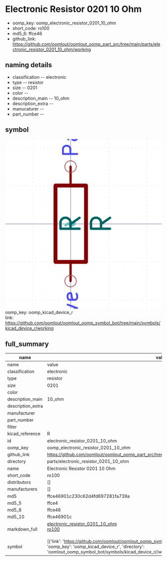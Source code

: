 # Electronic Resistor 0201 10 Ohm

  
* oomp_key: oomp_electronic_resistor_0201_10_ohm 
* short_code: ro100
* md5_6: ffce46  
* github_link: https://github.com/oomlout/oomlout_oomp_part_src/tree/main/parts/electronic_resistor_0201_10_ohm/working  
## naming details
* classification -- electronic
* type -- resistor
* size -- 0201
* color -- 
* description_main -- 10_ohm
* description_extra -- 
* manucaturer -- 
* part_number -- 



## symbol

![](symbol/0/working/working_600.png)  
oomp_key: oomp_kicad_device_r  
link: https://github.com/oomlout/oomlout_oomp_symbol_bot/tree/main/symbols/kicad_device_r/working  


## full_summary
| name | value | 
| --- | --- | 
| name | value | 
| classification | electronic | 
| type | resistor | 
| size | 0201 | 
| color |  | 
| description_main | 10_ohm | 
| description_extra |  | 
| manufacturer |  | 
| part_number |  | 
| filter |  | 
| kicad_reference | R | 
| id | electronic_resistor_0201_10_ohm | 
| oomp_key | oomp_electronic_resistor_0201_10_ohm | 
| github_link | https://github.com/oomlout/oomlout_oomp_part_src/tree/main/parts/electronic_resistor_0201_10_ohm/working | 
| directory | parts/electronic_resistor_0201_10_ohm | 
| name | Electronic Resistor 0201 10 Ohm | 
| short_code | ro100 | 
| distributors | [] | 
| manufacturers | [] | 
| md5 | ffce46901c230c62d4fd697281fa739a | 
| md5_5 | ffce4 | 
| md5_6 | ffce46 | 
| md5_10 | ffce46901c | 
| markdown_full | [electronic_resistor_0201_10_ohm](https://github.com/oomlout/oomlout_oomp_part_src/tree/main/parts/electronic_resistor_0201_10_ohm/working)<br>[ro100](https://github.com/oomlout/oomlout_oomp_part_src/tree/main/parts/electronic_resistor_0201_10_ohm/working)<br><br> | 
| symbol | [{'link': 'https://github.com/oomlout/oomlout_oomp_symbol_bot/tree/main/symbols/kicad_device_r', 'oomp_key': 'oomp_kicad_device_r', 'directory': 'oomlout_oomp_symbol_bot/symbols/kicad_device_r//working/working.kicad_sym'}] | 
